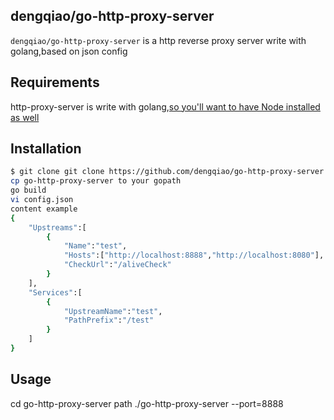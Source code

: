## dengqiao/go-http-proxy-server

`dengqiao/go-http-proxy-server` is a http reverse proxy server write with golang,based on json config

## Requirements
http-proxy-server is write with golang,[so you'll want to have Node installed as well](http://golang.org/doc/install)

## Installation
```sh
$ git clone git clone https://github.com/dengqiao/go-http-proxy-server.git
cp go-http-proxy-server to your gopath 
go build
vi config.json  
content example
{	
	"Upstreams":[
		{
			"Name":"test",
			"Hosts":["http://localhost:8888","http://localhost:8080"],
			"CheckUrl":"/aliveCheck"
		}
	],
	"Services":[
		{
			"UpstreamName":"test",
			"PathPrefix":"/test"
		}
	]
}

```

## Usage
cd go-http-proxy-server path
./go-http-proxy-server --port=8888
